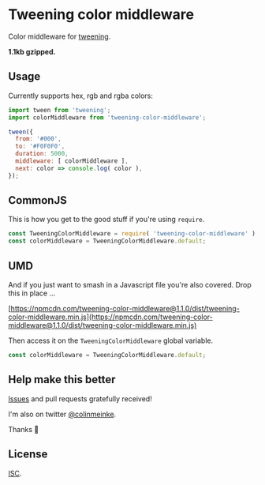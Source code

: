 # Tweening color middleware

Color middleware for [tweening](https://github.com/colinmeinke/tweening).

**1.1kb gzipped.**

## Usage

Currently supports hex, rgb and rgba colors:

```js
import tween from 'tweening';
import colorMiddleware from 'tweening-color-middleware';

tween({
  from: '#000',
  to: '#F0F0F0',
  duration: 5000,
  middleware: [ colorMiddleware ],
  next: color => console.log( color ),
});
```

## CommonJS

This is how you get to the good stuff if you're using
`require`.

```js
const TweeningColorMiddleware = require( 'tweening-color-middleware' );
const colorMiddleware = TweeningColorMiddleware.default;
```

## UMD

And if you just want to smash in a Javascript file you're
also covered. Drop this in place ...

[https://npmcdn.com/tweening-color-middleware@1.1.0/dist/tweening-color-middleware.min.js](https://npmcdn.com/tweening-color-middleware@1.1.0/dist/tweening-color-middleware.min.js)

Then access it on the `TweeningColorMiddleware` global variable.

```js
const colorMiddleware = TweeningColorMiddleware.default;
```

## Help make this better

[Issues](https://github.com/colinmeinke/tweening-color-middleware/issues/new)
and pull requests gratefully received!

I'm also on twitter [@colinmeinke](https://twitter.com/colinmeinke).

Thanks :star2:

## License

[ISC](./LICENSE.md).
